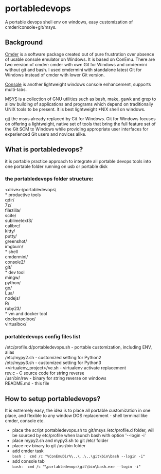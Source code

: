 # portabledevops

A portable devops shell env on windows, easy customization of cmder/console+git/msys.

## Background

[Cmder](https://github.com/cmderdev/cmder) is a software package created out of pure frustration over absence of usable console emulator on Windows. It is based on ConEmu. There are two version of cmder: cmder with own Git for Windows and cmdermini without git and bash. I used cmdermini with standalone latest Git for Windows instead of cmder with lower Git version.

[Console](https://sourceforge.net/projects/console/) is another lightweight windows console enhancement, supports multi-tabs.

[MSYS](http://www.mingw.org/wiki/MSYS) is a collection of GNU utilities such as bash, make, gawk and grep to allow building of applications and programs which depend on traditionally UNIX tools to be present. It is best lightweight *NIX shell on windows.

[git](https://git-for-windows.github.io/) the msys already replaced by Git for Windows. Git for Windows focuses on offering a lightweight, native set of tools that bring the full feature set of the Git SCM to Windows while providing appropriate user interfaces for experienced Git users and novices alike.

## What is portabledevops?

it is portable practice approach to integrate all portable devops tools into one portable folder running on usb or portable disk  
### the portabledevops folder structure:    
&lt;drive&gt;:\portabledevops\  
\* productive tools      
qdir/   
7z/   
filezilla/   
scite/                 
sublimetext3/  
calibre/  
kitty/  
putty/  
greenshot/             
imgburn/   
\* shell      
cmdermini/             
console2/  
git/                              
\* dev tool    
mingw/    
python/               
go/                                              
Lua/                                   
nodejs/                
R/                     
ruby23/                  
\* vm and docker tool                                             
dockertoolbox/        
virtualbox/   

### portabledevops config files list  
/etc/profile.d/portabledevops.sh - portable customization, including ENV, alias  
/etc/mypy2.sh - customized setting for Python2  
/etc/mypy3.sh - customized setting for Python3  
&lt;virtualenv_project&gt;/ve.sh - virtualenv activate replacement   
rev.c - C source code for string reverse  
/usr/bin/rev - binary for string reverse on windows  
README.md - this file  

## How to setup portabledevops?

It is extremely easy, the idea is to place all portable customization in one place, and flexible to any window DOS replacement - shell terminal like cmder, console etc.  
- place the script portabledevops.sh to git/msys /etc/profile.d folder, will be sourced by etc/profile when launch bash with option  '--login -i'   
- place mypy2.sh and mypy3.sh to git /etc/ folder  
- place rev binary to git /usr/bin folder  
- add cmder task   
`bash :  cmd /c "%ConEmuDir%\..\..\..\git\bin\bash --login -i"`  
- add console tab  
`bash:  cmd /c "\portabledevops\git\bin\bash.exe --login -i"`  